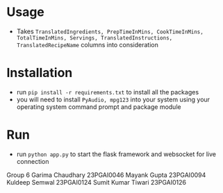 # Usage
- Takes `TranslatedIngredients, PrepTimeInMins, CookTimeInMins, TotalTimeInMins, Servings, TranslatedInstructions, TranslatedRecipeName` columns into consideration

# Installation
- run `pip install -r requirements.txt` to install all the packages
- you will need to install `PyAudio, mpg123` into your system using your operating system command prompt and package module

# Run
- run `python app.py` to start the flask framework and websocket for live connection


Group 6
Garima Chaudhary 23PGAI0046
Mayank Gupta 23PGAI0094
Kuldeep Semwal 23PGAI0124
Sumit Kumar Tiwari 23PGAI0126